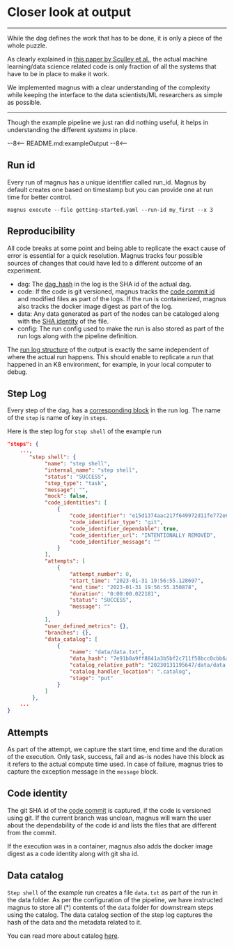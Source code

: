 # Closer look at output

---

While the dag defines the work that has to be done, it is only a piece of the whole puzzle.

As clearly explained in [this paper by Sculley et al.](https://papers.nips.cc/paper/2015/file/86df7dcfd896fcaf2674f757a2463eba-Paper.pdf),
the actual machine learning/data science related code is only fraction of all the systems that have to be in place
to make it work.

We implemented magnus with a clear understanding of the complexity while keeping the interface to the
data scientists/ML researchers as simple as possible.

---

Though the example pipeline we just ran did nothing useful, it helps in understanding the different *systems* in place.

--8<--
README.md:exampleOutput
--8<--

## Run id

Every run of magnus has a unique identifier called run_id. Magnus by default creates one based on timestamp but you
can provide one at run time for better control.

```magnus execute --file getting-started.yaml --run-id my_first --x 3```

## Reproducibility

All code breaks at some point and being able to replicate the exact cause of error is essential for a quick resolution.
Magnus tracks four possible sources of changes that could have led to a different outcome of an experiment.

* dag: The [dag_hash](../../concepts/run-log/#dag_hash) in the log is the SHA id of the actual dag.
* code: If the code is git versioned, magnus tracks the [code commit id](../../concepts/run-log/#code_identity)
and modified files as part of the logs. If the run is containerized, magnus also tracks the
docker image digest as part of the log.
* data: Any data generated as part of the nodes can be cataloged along with the
[SHA identity](../../concepts/run-log/#data_catalog) of the file.
* config: The run config used to make the run is also stored as part of the run logs along with the pipeline definition.


The [run log structure](../../concepts/run-log) of the output is exactly the same independent of where the
actual run happens. This should enable to replicate a run that happened in an K8 environment,
for example, in your local computer to debug.

## Step Log

Every step of the dag, has a [corresponding block](../../concepts/run-log/#structure_of_step_log) in the run log. The
name of the ```step``` is name of key in ```steps```.

Here is the step log for ```step shell``` of the example run

``` json
"steps": {
    ...,
       "step shell": {
            "name": "step shell",
            "internal_name": "step shell",
            "status": "SUCCESS",
            "step_type": "task",
            "message": "",
            "mock": false,
            "code_identities": [
                {
                    "code_identifier": "e15d1374aac217f649972d11fe772e61b5a2478d",
                    "code_identifier_type": "git",
                    "code_identifier_dependable": true,
                    "code_identifier_url": "INTENTIONALLY REMOVED",
                    "code_identifier_message": ""
                }
            ],
            "attempts": [
                {
                    "attempt_number": 0,
                    "start_time": "2023-01-31 19:56:55.128697",
                    "end_time": "2023-01-31 19:56:55.150878",
                    "duration": "0:00:00.022181",
                    "status": "SUCCESS",
                    "message": ""
                }
            ],
            "user_defined_metrics": {},
            "branches": {},
            "data_catalog": [
                {
                    "name": "data/data.txt",
                    "data_hash": "7e91b0a9ff8841a3b5bf2c711f58bcc0cbb6a7f85b9bc92aa65e78cdda59a96e",
                    "catalog_relative_path": "20230131195647/data/data.txt",
                    "catalog_handler_location": ".catalog",
                    "stage": "put"
                }
            ]
        },
    ...
}
```

## Attempts

As part of the attempt, we capture the start time, end time and the duration of the execution. Only task, success, fail
and as-is nodes have this block as it refers to the actual compute time used. In case of failure, magnus tries to
capture the exception message in the ```message``` block.

## Code identity

The git SHA id of the [code commit]((../../concepts/run-log/#code_identity)) is captured,
if the code is versioned using git. If the current branch was unclean,
magnus will warn the user about the dependability of the code id and lists the files that are different from the commit.

If the execution was in a container, magnus also adds the docker image digest as a code identity along with git sha id.

## Data catalog

```Step shell``` of the example run creates a file ```data.txt``` as part of the run in the data folder. As per the
configuration of the pipeline, we have instructed magnus to store all (*) contents of the ```data``` folder for
downstream steps using the catalog. The data catalog section of the step log captures the hash of the data and the
metadata related to it.

You can read more about catalog [here]((../../concepts/run-log/#data_catalog)).
